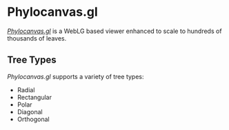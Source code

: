 # Phylocanvas.gl

[_Phylocanvas.gl_](https://www.phylocanvas.gl/) is a WebLG based viewer enhanced to scale to hundreds of thousands of leaves.

## Tree Types

_Phylocanvas.gl_ supports a variety of tree types:

* Radial
* Rectangular
* Polar
* Diagonal
* Orthogonal

[//]: # (![Phylovancas.gl tree type]&#40;../../uploads/gifs/phylocanvas-gl-viewer-tree-types-2.gif&#41;)
